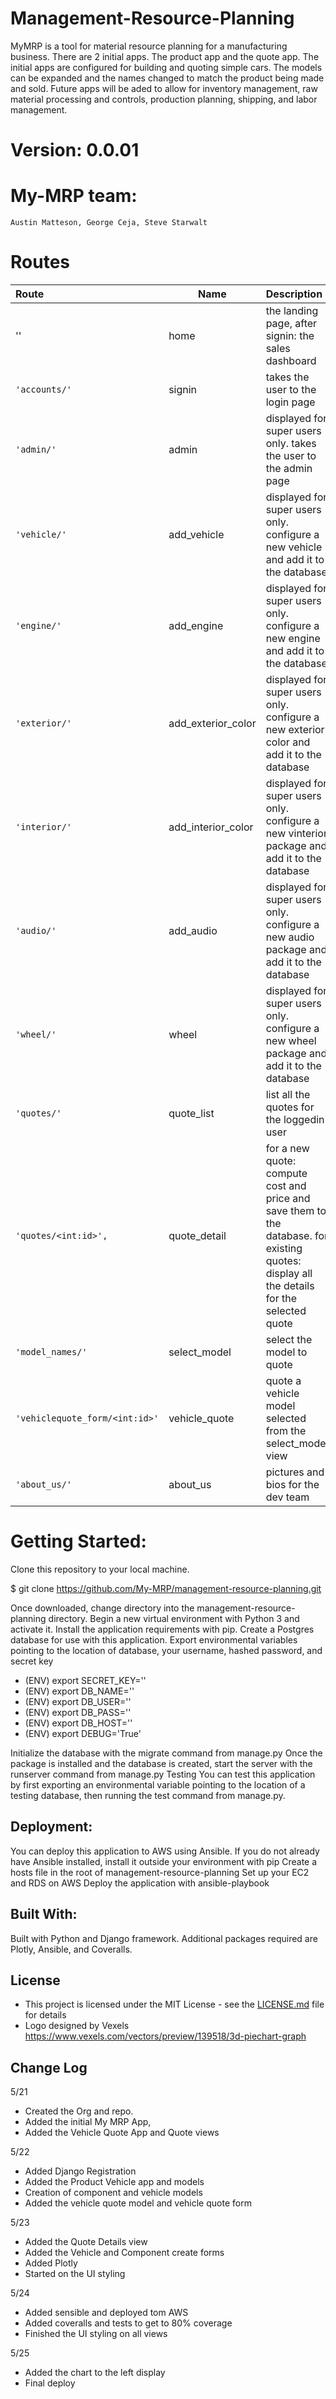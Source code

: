# Management-Resource-Planning
 MyMRP is a tool for material resource planning for a manufacturing business.  There are 2 initial apps.  The product app and the quote app.  The initial apps are configured for building and quoting simple cars.  The models can be expanded and the names changed to match the product being made and sold.  Future apps will be aded to allow for inventory management, raw material processing and controls, production planning, shipping, and labor management.

# Version:  0.0.01

# My-MRP team:
    Austin Matteson, George Ceja, Steve Starwalt

# Routes
| Route | Name | Description |
|:--|--|:--|
|''|home|the landing page, after signin: the sales dashboard|
|`'accounts/'`|signin|takes the user to the login page|
|`'admin/'`|admin|displayed for super users only. takes the user to the admin page|
|`'vehicle/'`|add_vehicle|displayed for super users only. configure a new vehicle and add it to the database|
|`'engine/'`|add_engine|displayed for super users only. configure a new engine and add it to the database|
|`'exterior/'`|add_exterior_color|displayed for super users only. configure a new exterior color and add it to the database|
|`'interior/'`|add_interior_color|displayed for super users only. configure a new vinterior package and add it to the database|
|`'audio/'`|add_audio|displayed for super users only. configure a new audio package and add it to the database|
|`'wheel/'`|wheel|displayed for super users only. configure a new wheel package and add it to the database|
|`'quotes/'`|quote_list|list all the quotes for the loggedin user|
|`'quotes/<int:id>',`|quote_detail|for a new quote: compute cost and price and save them to the database. for existing quotes: display all the details for the selected quote|
|`'model_names/'`|select_model|select the model to quote|
|`'vehiclequote_form/<int:id>'`|vehicle_quote|quote a vehicle model selected from the select_model view|
|`'about_us/'`|about_us|pictures and bios for the dev team|

# Getting Started:
Clone this repository to your local machine.

$ git clone https://github.com/My-MRP/management-resource-planning.git

Once downloaded, change directory into the management-resource-planning directory.
Begin a new virtual environment with Python 3 and activate it.
Install the application requirements with pip.
Create a Postgres database for use with this application.
Export environmental variables pointing to the location of database, your username, hashed password, and secret key

- (ENV) export SECRET_KEY=''
- (ENV) export DB_NAME=''
- (ENV) export DB_USER=''
- (ENV) export DB_PASS=''
- (ENV) export DB_HOST=''
- (ENV) export DEBUG='True'

Initialize the database with the migrate command from manage.py
Once the package is installed and the database is created, start the server with the runserver command from manage.py
Testing
You can test this application by first exporting an environmental variable pointing to the location of a testing database, then running the test command from manage.py.

## Deployment:
You can deploy this application to AWS using Ansible.
If you do not already have Ansible installed, install it outside your environment with pip
Create a hosts file in the root of management-resource-planning
Set up your EC2 and RDS on AWS
Deploy the application with ansible-playbook

## Built With:
Built with Python and Django framework. 
Additional packages required are Plotly, Ansible, and Coveralls.

## License
- This project is licensed under the MIT License - see the [LICENSE.md](LICENSE.md) file for details
- Logo designed by Vexels https://www.vexels.com/vectors/preview/139518/3d-piechart-graph

## Change Log

5/21 
- Created the Org and  repo.  
- Added the initial My MRP App, 
- Added the Vehicle Quote App and Quote views

5/22 
- Added Django Registration
- Added the Product Vehicle app and models
- Creation of component and vehicle models
- Added the vehicle quote model and vehicle quote form
	
5/23	
- Added the Quote Details view
- Added the Vehicle and Component create forms
- Added Plotly
- Started on the UI styling

5/24 
- Added sensible and deployed tom AWS
- Added coveralls and tests to get to 80% coverage
- Finished the UI styling on all views

5/25 
- Added the chart to the left display
- Final deploy
	
